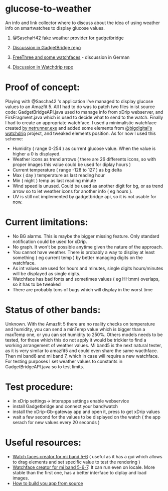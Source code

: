# glucose-to-weather
An info and link collector where to discuss about the idea of using weather info on smartwatches to display glucose values.

1) @SaschaH42 [fake weather provider for gadgetbridge](https://github.com/NightscoutFoundation/xDrip/discussions/2125)

2) [Discussion in GadgetBridge repo](https://codeberg.org/Freeyourgadget/Gadgetbridge/issues/2949)

3) [FreeThree and some watchfaces](https://insulinclub.de/index.php?thread/33795-free-three-ein-xposed-lsposed-modul-f%C3%BCr-libre-3-aktueller-wert-am-sperrbildschir/) - discussion in German

4) [Discussion in Watchdrip repo](https://github.com/bigdigital/watchdrip/issues/6#)


# Proof of concept:
Playing with @Sascha42 's application I've managed to display glucose values to an Amazfit 5.
All I had to do was to patch two files in ist source code: GadgetBridgeAPI.java used to manage info from xDrip webserver, and FirsFragment.java which is used to decide what to send to the watch.
Finally I had to create an appropriate watchface. 
I used a minimalistic watchface created [by netrunner.exe](https://amazfitwatchfaces.com/mi-band-5/view/3661) and added some elements from [@bigdigital's watchdrip](https://github.com/bigdigital/watchdrip) project, and tweaked elements position.
As for now I used this scheme:
- Humidity  ( range 0-254 ) as current glucose value. When the value is higher a 0 is displayed.
- Weather icons as trend arrows ( there are 26 differents icons, so with proper images this value could be used for diplay hours )
- Current temperature ( range -128 to 127 ) as bg delta
- Max ( day ) temperature as last reading hour
- Min ( night ) temp as last reading minute
- Wind speed is unused. Could be used as another digit for bg, or as trend arrow so to let weather icons for another info ( eg hours ).
- UV is still not implemented by gadgetbridge api, so it is not usable for now.


# Current limitations:
- No BG alarms. This is maybe the bigger missing feature. Only standard notification could be used for xDrip.
- No graph. It won't be possible anytime given the nature of the approach.
- You cannot have weather. There is probably a way to display at least something ( eg current temp ) by better managing digits on the watchface.
- As int values are used for hours and minutes, single digits hours/minutes will be displayed as single digits.
- Watchface has bad fonts and sometimes values ( eg HH:mm) overlaps, so it has to be tweaked
- There are probably tons of bugs which will display in the worst time

# Status of other bands:
Unknown.
With the Amazfit 5 there are no reality checks on temperature and humidity, you can send a minTemp value which is bigger than a maxTemp one, or you can set humidity to 250%. Others models needs to be tested, for those which this do not apply it would be trickier to find a working arrangement of weather values.
Mi band5 is the next natural tester, as it is very similar to amazfit5 and could even share the same wacthface. Then mi band6 and mi band 7, which in case will require a new watchface.
For testing purposes I set weather values to constants in GadgetBridgeAPI.java so to test limits.

# Test procedure:
- in xDrip settings-> interapps settings enable webservice
- install Gadgetbridge and connect your band/watch
- install the xDrip-Gb-gateway app and open it, press to get xDrip values
- wait a few second for the values to be displayed on the watch ( the app serach for new values every 20 seconds )

# Useful resources:
- [Watch faces creator for mi band 5-6](https://github.com/Johnson070/MiBand-5-watchface-editor) ( useful as it has a gui which allows to drag elements and set specific value to test the rendering )
- [Watchface creator for mi band 5-6-7](https://watchface-web-editor.vercel.app/). It can run even on locale. More stable than the first one, has a better interface to diplay and load images.
- [How to build you app from source](https://github.com/openaps/AndroidAPSdocs/blob/master/docs/EN/Installing-AndroidAPS/Building-APK.md)
